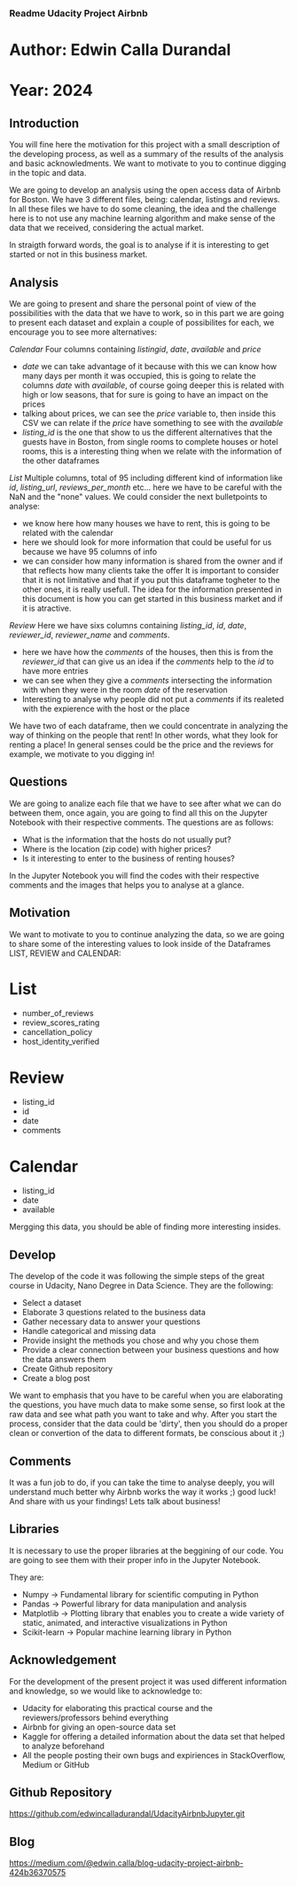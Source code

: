 ### Readme Udacity Project Airbnb
# Author: Edwin Calla Durandal
# Year: 2024

## Introduction
You will fine here the motivation for this project with a small description of the developing process, as well as a summary of the results of the analysis and basic acknowledments. We want to motivate to you to continue digging in the topic and data. 

We are going to develop an analysis using the open access data of Airbnb for Boston. We have 3 different files, being: calendar, listings and reviews. In all these files we have to do some cleaning, the idea and the challenge here is to not use any machine learning algorithm and make sense of the data that we received, considering the actual market.  

In straigth forward words, the goal is to analyse if it is interesting to get started or not in this business market. 

## Analysis 
We are going to present and share the personal point of view of the possibilities with the data that we have to work, so in this part we are going to present each dataset and explain a couple of possibilites for each, we encourage you to see more alternatives: 

*Calendar* 
Four columns containing _listingid_, _date_, _available_ and _price_ 
* _date_ we can take advantage of it because with this we can know how many days per month it was occupied, this is going to relate the columns _date_ with _available_, of course going deeper this is related with high or low seasons, that for sure is going to have an impact on the prices 
* talking about prices, we can see the _price_ variable to, then inside this CSV we can relate if the _price_ have something to see with the _available_
* _listing_id_ is the one that show to us the different alternatives that the guests have in Boston, from single rooms to complete houses or hotel rooms, this is a interesting thing when we relate with the information of the other dataframes

*List* 
Multiple columns, total of 95 including different kind of information like _id_, _listing_url_, _reviews_per_month_ etc... here we have to be careful with the NaN and the "none" values. We could consider the next bulletpoints to analyse: 
* we know here how many houses we have to rent, this is going to be related with the calendar
* here we should look for more information that could be useful for us because we have 95 columns of info
* we can consider how many information is shared from the owner and if that reflects how many clients take the offer
It is important to consider that it is not limitative and that if you put this dataframe togheter to the other ones, it is really usefull. The idea for the information presented in this document is how you can get started in this business market and if it is atractive. 

*Review* 
Here we have sixs columns containing _listing_id_, _id_, _date_, _reviewer_id_, _reviewer_name_ and _comments_.
* here we have how the _comments_ of the houses, then this is from the _reviewer_id_ that can give us an idea if the _comments_ help to the _id_ to have more entries
* we can see when they give a _comments_ intersecting the information with when they were in the room _date_ of the reservation
* Interesting to analyse why people did not put a _comments_ if its realeted with the expierence with the host or the place

We have two of each dataframe, then we could concentrate in analyzing the way of thinking on the people that rent! In other words, what they look for renting a place! In general senses could be the price and the reviews for example, we motivate to you digging in! 

## Questions
We are going to analize each file that we have to see after what we can do between them, once again, you are going to find all this on the Jupyter Notebook with their respective comments. The questions are as follows: 

* What is the information that the hosts do not usually put?
* Where is the location (zip code) with higher prices?
* Is it interesting to enter to the business of renting houses?

In the Jupyter Notebook you will find the codes with their respective comments and the images that helps you to analyse at a glance. 

## Motivation
We want to motivate to you to continue analyzing the data, so we are going to share some of the interesting values to look inside of the Dataframes LIST, REVIEW and CALENDAR:  
# List
* number_of_reviews
* review_scores_rating
* cancellation_policy
* host_identity_verified

# Review 
* listing_id
* id
* date
* comments

# Calendar
* listing_id
* date
* available 

Mergging this data, you should be able of finding more interesting insides. 

## Develop
The develop of the code it was following the simple steps of the great course in Udacity, Nano Degree in Data Science. They are the following: 
* Select a dataset
* Elaborate 3 questions related to the business data 
* Gather necessary data to answer your questions
* Handle categorical and missing data
* Provide insight the methods you chose and why you chose them
* Provide a clear connection between your business questions and how the data answers them
* Create Github repository
* Create a blog post

We want to emphasis that you have to be careful when you are elaborating the questions, you have much data to make some sense, so first look at the raw data and see what path you want to take and why. After you start the process, consider that the data could be 'dirty', then you should do a proper clean or convertion of the data to different formats, be conscious about it ;) 

## Comments
It was a fun job to do, if you can take the time to analyse deeply, you will understand much better why Airbnb works the way it works ;) good luck! And share with us your findings! Lets talk about business! 

## Libraries
It is necessary to use the proper libraries at the beggining of our code. You are going to see them with their proper info in the Jupyter Notebook. 

They are: 
* Numpy -> Fundamental library for scientific computing in Python
* Pandas -> Powerful library for data manipulation and analysis
* Matplotlib -> Plotting library that enables you to create a wide variety of static, animated, and interactive visualizations in Python
* Scikit-learn -> Popular machine learning library in Python 

## Acknowledgement 
For the development of the present project it was used different information and knowledge, so we would like to acknowledge to:
* Udacity for elaborating this practical course and the reviewers/professors behind everything
* Airbnb for giving an open-source data set
* Kaggle for offering a detailed information about the data set that helped to analyze beforehand
* All the people posting their own bugs and expiriences in StackOverflow, Medium or GitHub 

## Github Repository
https://github.com/edwincalladurandal/UdacityAirbnbJupyter.git

## Blog
https://medium.com/@edwin.calla/blog-udacity-project-airbnb-424b36370575

